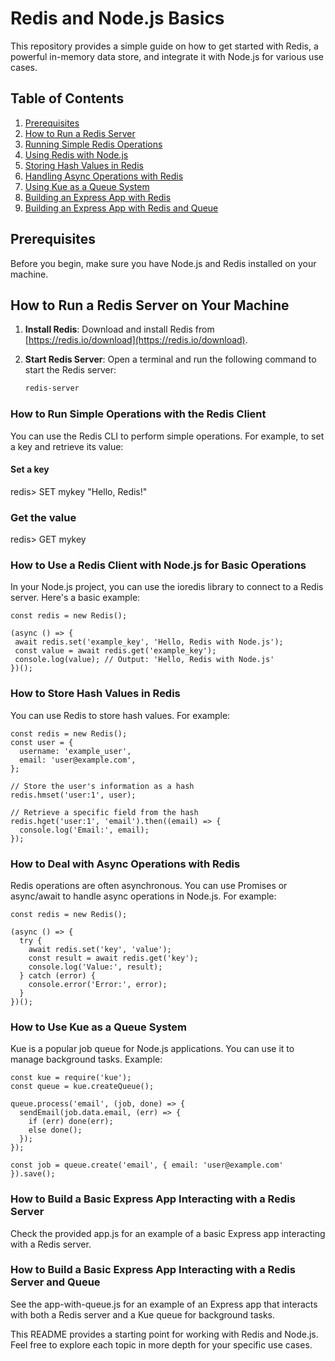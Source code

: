 # Redis and Node.js Basics

This repository provides a simple guide on how to get started with Redis, a powerful in-memory data store, and integrate it with Node.js for various use cases.

## Table of Contents
1. [Prerequisites](#prerequisites)
2. [How to Run a Redis Server](#how-to-run-a-redis-server-on-your-machine)
3. [Running Simple Redis Operations](#how-to-run-simple-operations-with-the-redis-client)
4. [Using Redis with Node.js](#how-to-use-a-redis-client-with-Node-JS-for-basic-operations)
5. [Storing Hash Values in Redis](#how-to-store-hash-values-in-redis)
6. [Handling Async Operations with Redis](#how-to-deal-with-async-operations-with-redis)
7. [Using Kue as a Queue System](#how-to-use-kue-as-a-queue-system)
8. [Building an Express App with Redis](#how-to-build-a-basic-Express-app-interacting-with-a-Redis-server)
9. [Building an Express App with Redis and Queue](#how-to-build-a-basic-Express-app-interacting-with-a-Redis-server-and-queue)

## Prerequisites

Before you begin, make sure you have Node.js and Redis installed on your machine.

## How to Run a Redis Server on Your Machine

1. **Install Redis**: Download and install Redis from [https://redis.io/download](https://redis.io/download).
2. **Start Redis Server**: Open a terminal and run the following command to start the Redis server:

   ```bash
   redis-server

### How to Run Simple Operations with the Redis Client
You can use the Redis CLI to perform simple operations. For example, to set a key and retrieve its value:

#### Set a key
redis> SET mykey "Hello, Redis!"

### Get the value
redis> GET mykey

### How to Use a Redis Client with Node.js for Basic Operations
In your Node.js project, you can use the ioredis library to connect to a Redis server. Here's a basic example:

 ```const Redis = require('ioredis');
const redis = new Redis();

(async () => {
  await redis.set('example_key', 'Hello, Redis with Node.js');
  const value = await redis.get('example_key');
  console.log(value); // Output: 'Hello, Redis with Node.js'
})();
 ```

### How to Store Hash Values in Redis
You can use Redis to store hash values. For example:
```
const redis = new Redis();
const user = {
  username: 'example_user',
  email: 'user@example.com',
};

// Store the user's information as a hash
redis.hmset('user:1', user);

// Retrieve a specific field from the hash
redis.hget('user:1', 'email').then((email) => {
  console.log('Email:', email);
});
```

### How to Deal with Async Operations with Redis
Redis operations are often asynchronous. You can use Promises or async/await to handle async operations in Node.js. For example:

```
const redis = new Redis();

(async () => {
  try {
    await redis.set('key', 'value');
    const result = await redis.get('key');
    console.log('Value:', result);
  } catch (error) {
    console.error('Error:', error);
  }
})();

```

### How to Use Kue as a Queue System
Kue is a popular job queue for Node.js applications. You can use it to manage background tasks. Example:

```
const kue = require('kue');
const queue = kue.createQueue();

queue.process('email', (job, done) => {
  sendEmail(job.data.email, (err) => {
    if (err) done(err);
    else done();
  });
});

const job = queue.create('email', { email: 'user@example.com' }).save();
```

### How to Build a Basic Express App Interacting with a Redis Server
Check the provided app.js for an example of a basic Express app interacting with a Redis server.

### How to Build a Basic Express App Interacting with a Redis Server and Queue
See the app-with-queue.js for an example of an Express app that interacts with both a Redis server and a Kue queue for background tasks.

This README provides a starting point for working with Redis and Node.js. Feel free to explore each topic in more depth for your specific use cases.

